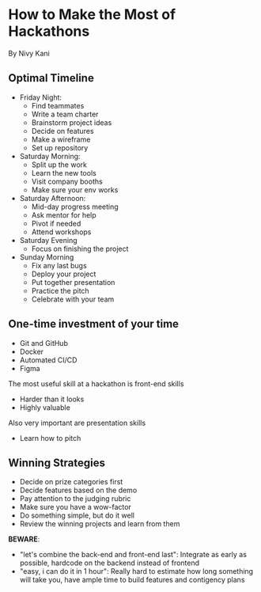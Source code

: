 # How to Make the Most of Hackathons

By Nivy Kani

## Optimal Timeline

- Friday Night:
  - Find teammates
  - Write a team charter
  - Brainstorm project ideas
  - Decide on features
  - Make a wireframe
  - Set up repository
- Saturday Morning:
  - Split up the work
  - Learn the new tools
  - Visit company booths
  - Make sure your env works
- Saturday Afternoon:
  - Mid-day progress meeting
  - Ask mentor for help
  - Pivot if needed
  - Attend workshops
- Saturday Evening
  - Focus on finishing the project
- Sunday Morning
  - Fix any last bugs
  - Deploy your project
  - Put together presentation
  - Practice the pitch
  - Celebrate with your team

## One-time investment of your time

- Git and GitHub
- Docker
- Automated CI/CD
- Figma

The most useful skill at a hackathon is front-end skills

- Harder than it looks
- Highly valuable

Also very important are presentation skills

- Learn how to pitch

## Winning Strategies

- Decide on prize categories first
- Decide features based on the demo
- Pay attention to the judging rubric
- Make sure you have a wow-factor
- Do something simple, but do it well
- Review the winning projects and learn from them

**BEWARE**:

- "let's combine the back-end and front-end last": Integrate as early as possible, hardcode on the backend instead of frontend
- "easy, i can do it in 1 hour": Really hard to estimate how long something will take you, have ample time to build features and contigency plans
